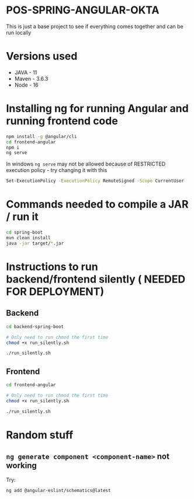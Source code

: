 # POS-SPRING-ANGULAR-OKTA

This is just a base project to see if everything comes together and can be run locally

# Versions used

- JAVA - 11
- Maven - 3.6.3
- Node - 16

# Installing ng for running Angular and running frontend code

```bash
npm install -g @angular/cli
cd frontend-angular
npm i
ng serve
```

In windows `ng serve` may not be allowed because of RESTRICTED execution policy - try changing it with this

```bash
Set-ExecutionPolicy -ExecutionPolicy RemoteSigned -Scope CurrentUser
```

# Commands needed to compile a JAR / run it

```bash
cd spring-boot
mvn clean install
java -jar target/*.jar
```


# Instructions to run backend/frontend silently ( NEEDED FOR DEPLOYMENT)

## Backend
```bash
cd backend-spring-boot

# Only need to run chmod the first time
chmod +x run_silently.sh

./run_silently.sh
```
## Frontend
```bash
cd frontend-angular

# Only need to run chmod the first time
chmod +x run_silently.sh

./run_silently.sh
```


# Random stuff

## `ng generate component <component-name>` not working
Try:
```bash
ng add @angular-eslint/schematics@latest
```
